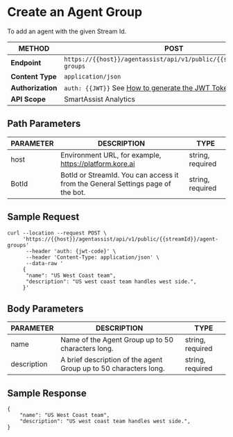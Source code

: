 # Create an Agent Group

To add an agent with the given Stream Id.

| **METHOD**       | **POST**                                                             |
|--------------|------------------------------------------------------------------|
| **Endpoint**     | `https://{{host}}/agentassist/api/v1/public/{{streamId}}/agent-groups` |
| **Content Type** | `application/json`                                               |
| **Authorization** | `auth: {{JWT}}` See [How to generate the JWT Token](../automation/api-introduction.md#generating-the-jwt-token) |
| **API Scope**    | SmartAssist Analytics                                            |

## Path Parameters

| **PARAMETER** | **DESCRIPTION**                                            | **TYPE**           |
|-----------|--------------------------------------------------------|----------------|
| host      | Environment URL, for example, https://platform.kore.ai | string, required |
| BotId     | BotId or StreamId. You can access it from the General Settings page of the bot. | string, required |

## Sample Request

```
curl --location --request POST \
     'https://{{host}}/agentassist/api/v1/public/{{streamId}}/agent-groups'
      --header 'auth: {jwt-code}' \
      --header 'Content-Type: application/json' \
      --data-raw '
     {
      "name": "US West Coast team",
      "description": "US west coast team handles west side.",
     }'
```

## Body Parameters

| **PARAMETER**  | **DESCRIPTION**                                          | **TYPE**           |
|------------|------------------------------------------------------|----------------|
| name       | Name of the Agent Group up to 50 characters long.    | string, required |
| description| A brief description of the agent Group up to 50 characters long. | string, required |

## Sample Response

```
{
    "name": "US West Coast team",
    "description": "US west coast team handles west side.",
}
```